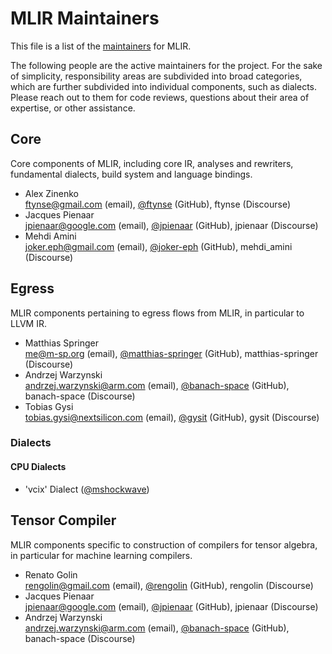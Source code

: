 # MLIR Maintainers

This file is a list of the
[maintainers](https://llvm.org/docs/DeveloperPolicy.html#maintainers) for MLIR.

The following people are the active maintainers for the project. For the sake of
simplicity, responsibility areas are subdivided into broad categories, which are
further subdivided into individual components, such as dialects. Please reach
out to them for code reviews, questions about their area of expertise, or other
assistance.

## Core

Core components of MLIR, including core IR, analyses and rewriters, fundamental
dialects, build system and language bindings.

- Alex Zinenko \
  ftynse@gmail.com (email),
  [@ftynse](https://github.com/ftynse) (GitHub),
  ftynse (Discourse)
- Jacques Pienaar \
  jpienaar@google.com (email),
  [@jpienaar](https://github.com/jpienaar) (GitHub),
  jpienaar (Discourse)
- Mehdi Amini \
  joker.eph@gmail.com (email),
  [@joker-eph](https://github.com/joker-eph) (GitHub),
  mehdi_amini (Discourse)

## Egress

MLIR components pertaining to egress flows from MLIR, in particular to LLVM IR.

- Matthias Springer \
  me@m-sp.org (email),
  [@matthias-springer](https://github.com/matthias-springer) (GitHub),
  matthias-springer (Discourse)
- Andrzej Warzynski \
  andrzej.warzynski@arm.com (email),
  [@banach-space](https://github.com/banach-space) (GitHub),
  banach-space (Discourse)
- Tobias Gysi \
  tobias.gysi@nextsilicon.com (email),
  [@gysit](https://github.com/gysit) (GitHub),
  gysit (Discourse)

### Dialects

#### CPU Dialects

* 'vcix' Dialect ([@mshockwave](https://github.com/mshockwave))

## Tensor Compiler

MLIR components specific to construction of compilers for tensor algebra, in
particular for machine learning compilers.

- Renato Golin \
  rengolin@gmail.com (email),
  [@rengolin](https://github.com/rengolin) (GitHub),
  rengolin (Discourse)
- Jacques Pienaar \
  jpienaar@google.com (email),
  [@jpienaar](https://github.com/jpienaar) (GitHub),
  jpienaar (Discourse)
- Andrzej Warzynski \
  andrzej.warzynski@arm.com (email),
  [@banach-space](https://github.com/banach-space) (GitHub),
  banach-space (Discourse)
